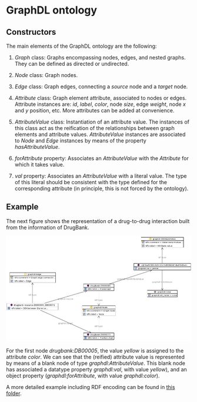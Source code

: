 # GraphDL ontology

## Constructors
The main elements of the GraphDL ontology are the following:

1. _Graph_ class: Graphs encompassing nodes, edges, and nested graphs. They can be defined as directed or undirected.

2. _Node_ class: Graph nodes.

3. _Edge_ class: Graph edges, connecting  a _source_ node and a _target_ node.

4. _Attribute_ class: Graph element attribute, associated to nodes or edges. Attribute instances are: _id_, _label_, _color_, node _size_, edge _weight_, node _x_ and _y_ position,  etc. More attributes can be added at convenience.

5. _AttributeValue_ class: Instantiation of an attribute value. The instances of this class act as the reification of the relationships between graph elements and attribute values. _AttributeValue_ instances are associated to _Node_ and _Edge_ instances by means of the property _hasAttributeValue_.

6. _forAttribute_ property: Associates an _AttributeValue_ with the _Attribute_ for which it takes value.

7. _val_ property: Associates an _AttributeValue_ with a literal value. The type of this literal should be consistent with the type defined for the corresponding attribute (in principle, this is not forced by the ontology).

## Example
The next figure shows the representation of a drug-to-drug interaction built from the information of DrugBank.

![Sample representation con GraphDL](./ontology-sample.png)

For the first node _drugbank:DB00005_, the value _yellow_ is assigned to the attribute _color_. We can see that the (reified) attribute value is represented by means of a blank node of type _graphdl:AttributeValue_. This blank node has associated a datatype property _graphdl:val_, with value _yellow_), and an object property (_graphdl:forAttribute_, with value _graphdl:color_). 

A more detailed example including RDF encoding can be found in [this folder](graph-sample.ttl).




